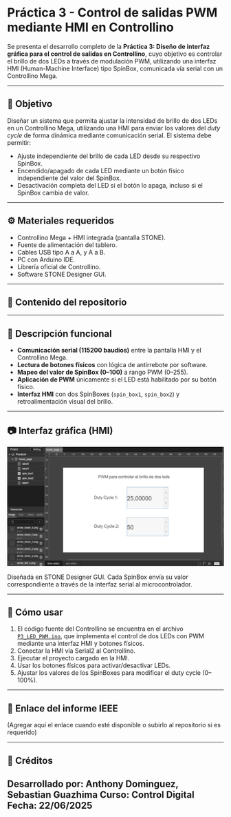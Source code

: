 # Práctica 3 - Control de salidas PWM mediante HMI en Controllino

Se presenta el desarrollo completo de la **Práctica 3: Diseño de interfaz gráfica para el control de salidas en Controllino**, cuyo objetivo es controlar el brillo de dos LEDs a través de modulación PWM, utilizando una interfaz HMI (Human-Machine Interface) tipo SpinBox, comunicada vía serial con un Controllino Mega.

---

## 🎯 Objetivo

Diseñar un sistema que permita ajustar la intensidad de brillo de dos LEDs en un Controllino Mega, utilizando una HMI para enviar los valores del *duty cycle* de forma dinámica mediante comunicación serial. El sistema debe permitir:

- Ajuste independiente del brillo de cada LED desde su respectivo SpinBox.
- Encendido/apagado de cada LED mediante un botón físico independiente del valor del SpinBox.
- Desactivación completa del LED si el botón lo apaga, incluso si el SpinBox cambia de valor.

---

## ⚙️ Materiales requeridos

- Controllino Mega + HMI integrada (pantalla STONE).
- Fuente de alimentación del tablero.
- Cables USB tipo A a A, y A a B.
- PC con Arduino IDE.
- Librería oficial de Controllino.
- Software STONE Designer GUI.

---

## 🧩 Contenido del repositorio


---

## 📝 Descripción funcional

- **Comunicación serial (115200 baudios)** entre la pantalla HMI y el Controllino Mega.
- **Lectura de botones físicos** con lógica de antirrebote por software.
- **Mapeo del valor de SpinBox (0–100)** a rango PWM (0–255).
- **Aplicación de PWM** únicamente si el LED está habilitado por su botón físico.
- **Interfaz HMI** con dos SpinBoxes (`spin_box1`, `spin_box2`) y retroalimentación visual del brillo.

---

## 📷 Interfaz gráfica (HMI)

![Interfaz HMI PWM](imagen_hmi.jpg)

Diseñada en STONE Designer GUI. Cada SpinBox envía su valor correspondiente a través de la interfaz serial al microcontrolador.

---

## 🚀 Cómo usar

1. El código fuente del Controllino se encuentra en el archivo [`P3_LED_PWM.ino`](./P3_LED_PWM.ino), que implementa el control de dos LEDs con PWM mediante una interfaz HMI y botones físicos.
2. Conectar la HMI vía Serial2 al Controllino.
3. Ejecutar el proyecto cargado en la HMI.
4. Usar los botones físicos para activar/desactivar LEDs.
5. Ajustar los valores de los SpinBoxes para modificar el duty cycle (0–100%).

---

## 📎 Enlace del informe IEEE

(Agregar aquí el enlace cuando esté disponible o subirlo al repositorio si es requerido)

---

## 🔗 Créditos

Desarrollado por: Anthony Dominguez, Sebastian Guazhima
Curso: Control Digital  
Fecha: 22/06/2025
---




